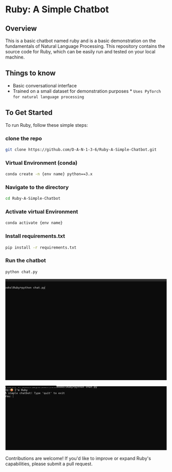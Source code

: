 # Ruby: A Simple Chatbot

## Overview

This is a basic chatbot named ruby and is a basic demonstration on the fundamentals of Natural Language Processing.
This repository contains the source code for Ruby, which can be easily run and tested on your local machine.

## Things to know

* Basic conversational interface
* Trained on a small dataset for demonstration purposes *
` Uses PyTorch for natural language processing `

## To Get Started

To run Ruby, follow these simple steps:

### clone the repo

```bash
git clone https://github.com/D-A-N-1-3-6/Ruby-A-Simple-Chatbot.git
```

### Virtual Environment (conda)

```bash
conda create -n {env name} python==3.x


```

### Navigate to the directory

```bash
cd Ruby-A-Simple-Chatbot


```

### Activate virtual Environment

```bash
conda activate {env name}


```

### Install requirements.txt

```bash
pip install -r requirements.txt


```

### Run the chatbot

```bash
python chat.py


```

![Alt text](https://github.com/D-A-N-1-3-6/Ruby-A-Simple-Chatbot/blob/main/readme-assets/pythonchat.png)

![Alt text](https://github.com/D-A-N-1-3-6/Ruby-A-Simple-Chatbot/blob/main/readme-assets/chat.png)

Contributions are welcome!
If you'd like to improve or expand Ruby's capabilities,
please submit a pull request.
